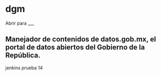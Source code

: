 # dgm
Abrir para ___

## Manejador de contenidos de datos.gob.mx, el portal de datos abiertos del Gobierno de la República. 

jenkins prueba 14
